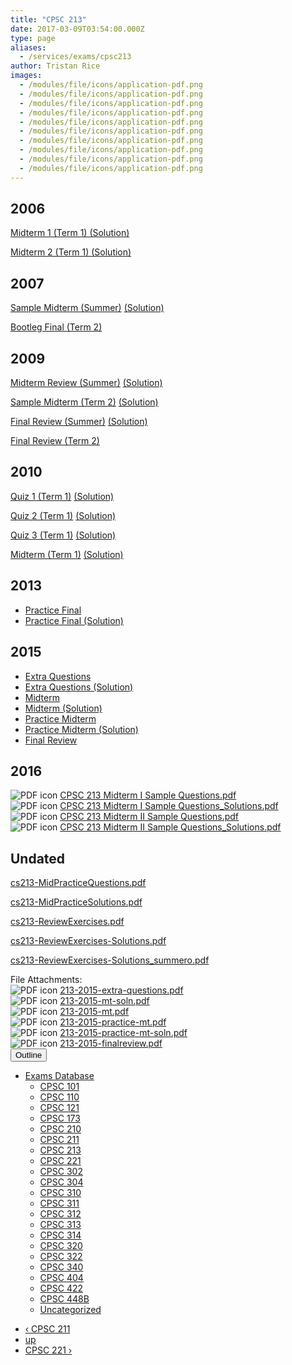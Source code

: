 ```yaml
---
title: "CPSC 213"
date: 2017-03-09T03:54:00.000Z
type: page
aliases:
  - /services/exams/cpsc213
author: Tristan Rice
images:
  - /modules/file/icons/application-pdf.png
  - /modules/file/icons/application-pdf.png
  - /modules/file/icons/application-pdf.png
  - /modules/file/icons/application-pdf.png
  - /modules/file/icons/application-pdf.png
  - /modules/file/icons/application-pdf.png
  - /modules/file/icons/application-pdf.png
  - /modules/file/icons/application-pdf.png
  - /modules/file/icons/application-pdf.png
  - /modules/file/icons/application-pdf.png
---
```


<div class="field field-name-body field-type-text-with-summary field-label-hidden"><div class="field-items"><div class="field-item even"><h2>2006</h2>

<p><a href="/files/exams/2006/cs213-2006-t1-midterm1-solution.pdf">Midterm 1 (Term 1) (Solution)</a></p>

<p><a href="/files/exams/2006/cs213-2006-t1-midterm2-solution.pdf">Midterm 2 (Term 1) (Solution)</a></p>

<h2>2007</h2>

<p><a href="/files/exams/2007/cs213-2007-s-sample-midterm.pdf">Sample Midterm (Summer)</a> <a href="/files/exams/2007/cs213-2007-s-sample-midterm-solution.pdf">(Solution)</a></p>

<p><a href="/files/exams/2007/cs313-2007-t2-bootleg-final.pdf">Bootleg Final (Term 2)</a></p>

<h2>2009</h2>

<p><a href="/files/exams/2009/cs213-2009-s-review-midterm.pdf">Midterm Review (Summer)</a> <a href="/files/exams/2009/cs213-2009-s-review-midterm-solution.pdf">(Solution)</a></p>

<p><a href="/files/exams/2009/cs213-2009-t2-sample-midterm.pdf">Sample Midterm (Term 2)</a> <a href="/files/exams/2009/cs213-2009-t2-sample-midterm-solution.pdf">(Solution)</a></p>

<p><a href="/files/exams/2009/cs213-2009-s-review-final.pdf">Final Review (Summer)</a> <a href="/files/exams/2009/cs213-2009-s-review-final-solution.pdf">(Solution)</a></p>

<p><a href="/files/exams/2009/cs213-2009-t2-review-final.pdf">Final Review (Term 2)</a></p>

<h2>2010</h2>

<p><a href="/files/exams/2010/cs213-2010-t1-quiz1.pdf">Quiz 1 (Term 1)</a> <a href="/files/exams/2010/cs213-2010-t1-quiz1-solution.pdf">(Solution)</a></p>

<p><a href="/files/exams/2010/cs213-2010-t1-quiz2.pdf">Quiz 2 (Term 1)</a> <a href="/files/exams/2010/cs213-2010-t1-quiz2-solution.pdf">(Solution)</a></p>

<p><a href="/files/exams/2010/cs213-2010-t1-quiz3.pdf">Quiz 3 (Term 1)</a> <a href="/files/exams/2010/cs213-2010-t1-quiz3-solution.pdf">(Solution)</a></p>

<p><a href="/files/exams/2010/cs213-2010-t1-midterm.pdf">Midterm (Term 1)</a> <a href="/files/exams/2010/cs213-2010-t1-midterm-solution.pdf">(Solution)</a></p>

<h2>2013</h2>

<ul>
<li><a href="https://ubccsss.org/files/213-2013-practice_final.pdf">Practice Final</a></li>
<li><a href="https://ubccsss.org/files/213-2013-practice_final_solutions_1.pdf">Practice Final (Solution)</a></li>
</ul>

<h2>2015</h2>

<ul>
<li><a href="https://ubccsss.org/files/213-2015-extra-questions.pdf">Extra Questions</a></li>
<li><a href="https://ubccsss.org/files/213-2015-extra-questions-solution.pdf">Extra Questions (Solution)</a></li>
<li><a href="https://ubccsss.org/files/213-2015-mt.pdf">Midterm</a></li>
<li><a href="https://ubccsss.org/files/213-2015-mt-soln.pdf">Midterm (Solution)</a></li>
<li><a href="https://ubccsss.org/files/213-2015-practice-mt.pdf">Practice Midterm</a></li>
<li><a href="https://ubccsss.org/files/213-2015-practice-mt-soln.pdf">Practice Midterm (Solution)</a></li>
<li><a href="https://ubccsss.org/files/213-2015-finalreview.pdf">Final Review</a></li>
</ul>

<h2>2016</h2>

<div class="field-items"><div class="field-item even"><span class="file"><img class="file-icon" alt="PDF icon" title="application/pdf" src="/modules/file/icons/application-pdf.png"> <a href="https://ubccsss.org/files/CPSC%20213%20Midterm%20I%20Sample%20Questions.pdf" type="application/pdf; length=163420">CPSC 213 Midterm I Sample Questions.pdf</a></span></div><div class="field-item odd"><span class="file"><img class="file-icon" alt="PDF icon" title="application/pdf" src="/modules/file/icons/application-pdf.png"> <a href="https://ubccsss.org/files/CPSC%20213%20Midterm%20I%20Sample%20Questions_Solutions.pdf" type="application/pdf; length=217752">CPSC 213 Midterm I Sample Questions_Solutions.pdf</a></span></div><div class="field-item even"><span class="file"><img class="file-icon" alt="PDF icon" title="application/pdf" src="/modules/file/icons/application-pdf.png"> <a href="https://ubccsss.org/files/CPSC%20213%20Midterm%20II%20Sample%20Questions.pdf" type="application/pdf; length=156913">CPSC 213 Midterm II Sample Questions.pdf</a></span></div><div class="field-item odd"><span class="file"><img class="file-icon" alt="PDF icon" title="application/pdf" src="/modules/file/icons/application-pdf.png"> <a href="https://ubccsss.org/files/CPSC%20213%20Midterm%20II%20Sample%20Questions_Solutions.pdf" type="application/pdf; length=66276">CPSC 213 Midterm II Sample Questions_Solutions.pdf</a></span></div></div>

<h2>Undated</h2>

<p><a href="/files/exams/undated/cs213-MidPracticeQuestions.pdf">cs213-MidPracticeQuestions.pdf</a></p>

<p><a href="/files/exams/undated/cs213-MidPracticeSolutions.pdf">cs213-MidPracticeSolutions.pdf</a></p>

<p><a href="/files/exams/undated/cs213-ReviewExercises.pdf">cs213-ReviewExercises.pdf</a></p>

<p><a href="/files/exams/undated/cs213-ReviewExercises-Solutions.pdf">cs213-ReviewExercises-Solutions.pdf</a></p>

<p><a href="/files/exams/undated/cs213-ReviewExercises-Solutions_summero.pdf">cs213-ReviewExercises-Solutions_summero.pdf</a></p>
</div></div></div><div class="field field-name-field-file-attachments field-type-file field-label-above"><div class="field-label">File Attachments:&#xA0;</div><div class="field-items"><div class="field-item even"><span class="file"><img class="file-icon" alt="PDF icon" title="application/pdf" src="/modules/file/icons/application-pdf.png"> <a href="https://ubccsss.org/files/213-2015-extra-questions.pdf" type="application/pdf; length=60996">213-2015-extra-questions.pdf</a></span></div><div class="field-item odd"><span class="file"><img class="file-icon" alt="PDF icon" title="application/pdf" src="/modules/file/icons/application-pdf.png"> <a href="https://ubccsss.org/files/213-2015-mt-soln.pdf" type="application/pdf; length=69038">213-2015-mt-soln.pdf</a></span></div><div class="field-item even"><span class="file"><img class="file-icon" alt="PDF icon" title="application/pdf" src="/modules/file/icons/application-pdf.png"> <a href="https://ubccsss.org/files/213-2015-mt.pdf" type="application/pdf; length=102780">213-2015-mt.pdf</a></span></div><div class="field-item odd"><span class="file"><img class="file-icon" alt="PDF icon" title="application/pdf" src="/modules/file/icons/application-pdf.png"> <a href="https://ubccsss.org/files/213-2015-practice-mt.pdf" type="application/pdf; length=108033">213-2015-practice-mt.pdf</a></span></div><div class="field-item even"><span class="file"><img class="file-icon" alt="PDF icon" title="application/pdf" src="/modules/file/icons/application-pdf.png"> <a href="https://ubccsss.org/files/213-2015-practice-mt-soln.pdf" type="application/pdf; length=82721">213-2015-practice-mt-soln.pdf</a></span></div><div class="field-item odd"><span class="file"><img class="file-icon" alt="PDF icon" title="application/pdf" src="/modules/file/icons/application-pdf.png"> <a href="https://ubccsss.org/files/213-2015-finalreview.pdf" type="application/pdf; length=65659">213-2015-finalreview.pdf</a></span></div></div></div>  <div id="book-navigation-1440" class="book-navigation">
    <div class="book-toc btn-group pull-right">  <button type="button" class="btn btn-link dropdown-toggle" data-toggle="dropdown"><span class="icon glyphicon glyphicon-list" aria-hidden="true"></span> Outline <span class="caret"></span></button><ul class="dropdown-menu" role="menu"><li class="first last expanded" role="presentation"><a href="/services/exams">Exams Database</a><ul class="dropdown-menu" role="menu"><li class="first leaf" role="presentation"><a href="/services/exams/cpsc101">CPSC 101</a></li>
<li class="leaf" role="presentation"><a href="/services/exams/cpsc110">CPSC 110</a></li>
<li class="leaf" role="presentation"><a href="/services/exams/cpsc121">CPSC 121</a></li>
<li class="leaf" role="presentation"><a href="/services/exams/cpsc173">CPSC 173</a></li>
<li class="leaf" role="presentation"><a href="/services/exams/cpsc210">CPSC 210</a></li>
<li class="leaf" role="presentation"><a href="/services/exams/cpsc211">CPSC 211</a></li>
<li class="leaf active" role="presentation"><a href="/services/exams/cpsc213" class="active">CPSC 213</a></li>
<li class="leaf" role="presentation"><a href="/services/exams/cpsc221">CPSC 221</a></li>
<li class="leaf" role="presentation"><a href="/services/exams/cpsc302">CPSC 302</a></li>
<li class="leaf" role="presentation"><a href="/services/exams/cpsc304">CPSC 304</a></li>
<li class="leaf" role="presentation"><a href="/services/exams/cpsc310">CPSC 310</a></li>
<li class="leaf" role="presentation"><a href="/services/exams/cpsc311">CPSC 311 </a></li>
<li class="leaf" role="presentation"><a href="/services/exams/cpsc312">CPSC 312</a></li>
<li class="leaf" role="presentation"><a href="/services/exams/cpsc313">CPSC 313</a></li>
<li class="leaf" role="presentation"><a href="/services/exams/cpsc314">CPSC 314</a></li>
<li class="leaf" role="presentation"><a href="/services/exams/cpsc320">CPSC 320</a></li>
<li class="leaf" role="presentation"><a href="/services/exams/cpsc322">CPSC 322</a></li>
<li class="leaf" role="presentation"><a href="/services/exams/cpsc340">CPSC 340</a></li>
<li class="leaf" role="presentation"><a href="/services/exams/cpsc404">CPSC 404</a></li>
<li class="leaf" role="presentation"><a href="/services/exams/cpsc422">CPSC 422</a></li>
<li class="leaf" role="presentation"><a href="/services/exams/cpsc448B">CPSC 448B</a></li>
<li class="last leaf" role="presentation"><a href="/node/1455">Uncategorized</a></li>
</ul></li>
</ul></div>
        <ul class="pager clearfix">
              <li class="previous"><a href="/services/exams/cpsc211" class="page-previous" title="Go to previous page">&#x2039; CPSC 211</a></li>
                    <li><a href="/services/exams" class="page-up" title="Go to parent page">up</a></li>
                    <li class="next"><a href="/services/exams/cpsc221" class="page-next" title="Go to next page">CPSC 221 &#x203A;</a></li>
          </ul>

  </div>
    <footer>
          </footer>
